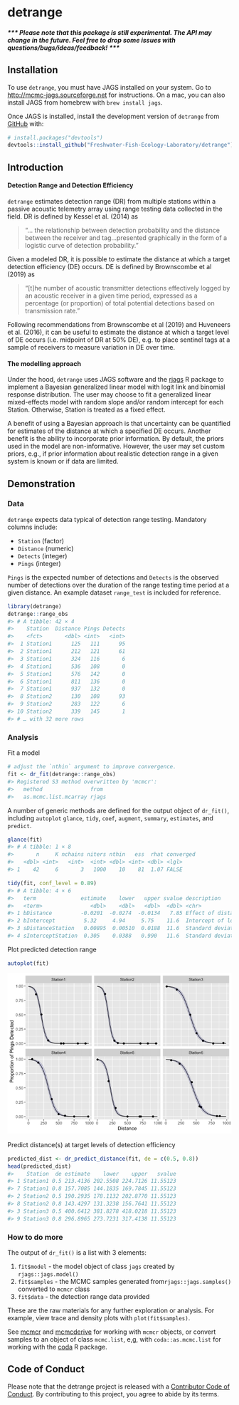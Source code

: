 
<!-- README.md is generated from README.Rmd. Please edit that file -->

# detrange

##### \*\*\* Please note that this package is still experimental. The API may change in the future. Feel free to drop some issues with questions/bugs/ideas/feedback! \*\*\*

## Installation

To use `detrange`, you must have JAGS installed on your system. Go to
<http://mcmc-jags.sourceforge.net> for instructions. On a mac, you can
also install JAGS from homebrew with `brew install jags`.

Once JAGS is installed, install the development version of `detrange`
from [GitHub](https://github.com/) with:

``` r
# install.packages("devtools")
devtools::install_github("Freshwater-Fish-Ecology-Laboratory/detrange")
```

## Introduction

#### Detection Range and Detection Efficiency

`detrange` estimates detection range (DR) from multiple stations within
a passive acoustic telemetry array using range testing data collected in
the field. DR is defined by Kessel et al. (2014) as

> “… the relationship between detection probability and the distance
> between the receiver and tag…presented graphically in the form of a
> logistic curve of detection probability.”

Given a modeled DR, it is possible to estimate the distance at which a
target detection efficiency (DE) occurs. DE is defined by Brownscombe et
al (2019) as

> “\[t\]he number of acoustic transmitter detections effectively logged
> by an acoustic receiver in a given time period, expressed as a
> percentage (or proportion) of total potential detections based on
> transmission rate.”

Following recommendations from Brownscombe et al (2019) and Huveneers et
al. (2016), it can be useful to estimate the distance at which a target
level of DE occurs (i.e. midpoint of DR at 50% DE), e.g. to place
sentinel tags at a sample of receivers to measure variation in DE over
time.

#### The modelling approach

Under the hood, `detrange` uses JAGS software and the
[rjags](https://cran.r-project.org/web/packages/rjags/rjags.pdf) R
package to implement a Bayesian generalized linear model with logit link
and binomial response distribution. The user may choose to fit a
generalized linear mixed-effects model with random slope and/or random
intercept for each Station. Otherwise, Station is treated as a fixed
effect.

A benefit of using a Bayesian approach is that uncertainty can be
quantified for estimates of the distance at which a specified DE occurs.
Another benefit is the ability to incorporate prior information. By
default, the priors used in the model are non-informative. However, the
user may set custom priors, e.g., if prior information about realistic
detection range in a given system is known or if data are limited.

## Demonstration

### Data

`detrange` expects data typical of detection range testing. Mandatory
columns include:

-   `Station` (factor)  
-   `Distance` (numeric)  
-   `Detects` (integer)  
-   `Pings` (integer)

`Pings` is the expected number of detections and `Detects` is the
observed number of detections over the duration of the range testing
time period at a given distance. An example dataset `range_test` is
included for reference.

``` r
library(detrange)
detrange::range_obs
#> # A tibble: 42 × 4
#>    Station  Distance Pings Detects
#>    <fct>       <dbl> <int>   <int>
#>  1 Station1      125   111      95
#>  2 Station1      212   121      61
#>  3 Station1      324   116       6
#>  4 Station1      536   108       0
#>  5 Station1      576   142       0
#>  6 Station1      811   136       0
#>  7 Station1      937   132       0
#>  8 Station2      130   108      93
#>  9 Station2      283   122       6
#> 10 Station2      339   145       1
#> # … with 32 more rows
```

### Analysis

Fit a model

``` r
# adjust the `nthin` argument to improve convergence.
fit <- dr_fit(detrange::range_obs)
#> Registered S3 method overwritten by 'mcmcr':
#>   method               from 
#>   as.mcmc.list.mcarray rjags
```

A number of generic methods are defined for the output object of
`dr_fit()`, including `autoplot` `glance`, `tidy`, `coef`, `augment`,
`summary`, `estimates`, and `predict`.

``` r
glance(fit)
#> # A tibble: 1 × 8
#>       n     K nchains niters nthin   ess  rhat converged
#>   <dbl> <int>   <int>  <int> <dbl> <int> <dbl> <lgl>    
#> 1    42     6       3   1000    10    81  1.07 FALSE
```

``` r
tidy(fit, conf_level = 0.89)
#> # A tibble: 4 × 6
#>   term              estimate    lower   upper svalue description                
#>   <term>               <dbl>    <dbl>   <dbl>  <dbl> <chr>                      
#> 1 bDistance         -0.0201  -0.0274  -0.0134   7.85 Effect of distance on logi…
#> 2 bIntercept         5.32     4.94     5.75    11.6  Intercept of logit(`eDetec…
#> 3 sDistanceStation   0.00895  0.00510  0.0188  11.6  Standard deviation of `bDi…
#> 4 sInterceptStation  0.305    0.0388   0.990   11.6  Standard deviation of `bIn…
```

Plot predicted detection range

``` r
autoplot(fit)
```

![](man/figures/README-unnamed-chunk-5-1.png)<!-- -->

Predict distance(s) at target levels of detection efficiency

``` r
predicted_dist <- dr_predict_distance(fit, de = c(0.5, 0.8))
head(predicted_dist)
#>    Station  de estimate    lower    upper   svalue
#> 1 Station1 0.5 213.4136 202.5508 224.7126 11.55123
#> 7 Station1 0.8 157.7085 144.1835 169.7845 11.55123
#> 2 Station2 0.5 190.2935 178.1132 202.8770 11.55123
#> 8 Station2 0.8 143.4297 131.3238 156.7641 11.55123
#> 3 Station3 0.5 400.6412 381.8278 418.0218 11.55123
#> 9 Station3 0.8 296.8965 273.7231 317.4138 11.55123
```

### How to do more

The output of `dr_fit()` is a list with 3 elements:  
1. `fit$model` - the model object of class `jags` created by
`rjags::jags.model()`  
1. `fit$samples` - the MCMC samples generated
from`rjags::jags.samples()` converted to `mcmcr` class  
1. `fit$data` - the detection range data provided

These are the raw materials for any further exploration or analysis. For
example, view trace and density plots with `plot(fit$samples)`.

See [mcmcr](https://github.com/poissonconsulting/mcmcr) and
[mcmcderive](https://github.com/poissonconsulting/mcmcderive) for
working with `mcmcr` objects, or convert samples to an object of class
`mcmc.list`, e,g, with `coda::as.mcmc.list` for working with the
[coda](https://github.com/cran/coda) R package.

## Code of Conduct

Please note that the detrange project is released with a [Contributor
Code of
Conduct](https://contributor-covenant.org/version/2/0/CODE_OF_CONDUCT.html).
By contributing to this project, you agree to abide by its terms.
